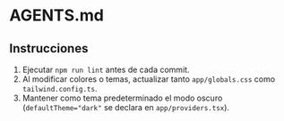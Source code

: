 # AGENTS.md

## Instrucciones
1. Ejecutar `npm run lint` antes de cada commit.
2. Al modificar colores o temas, actualizar tanto `app/globals.css` como `tailwind.config.ts`.
3. Mantener como tema predeterminado el modo oscuro (`defaultTheme="dark"` se declara en `app/providers.tsx`).

